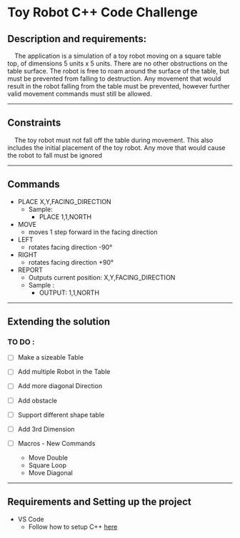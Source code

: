 ﻿# Toy Robot C++ Code Challenge

## Description and requirements:
&nbsp;&nbsp;&nbsp; The application is a simulation of a toy robot moving on a square table top, of dimensions 5 units x 5 units. There are no other obstructions on the table surface. The robot is free to roam around the surface of the table, but must be prevented from falling to destruction. Any movement that would result in the robot falling from the table must be prevented, however further valid movement commands must still be allowed.

---
## Constraints
&nbsp;&nbsp;&nbsp; The toy robot must not fall off the table during movement. This also includes the initial placement of the toy robot. Any
move that would cause the robot to fall must be ignored

---
## Commands

* PLACE X,Y,FACING_DIRECTION
    * Sample: 
      * PLACE 1,1,NORTH
* MOVE 
    * moves 1 step forward in the facing direction
* LEFT 
    * rotates facing direction -90°  
* RIGHT
    * rotates facing direction +90°  
* REPORT
    * Outputs current position: X,Y,FACING_DIRECTION
    * Sample : 
      * OUTPUT: 1,1,NORTH
---
## Extending the solution
### TO DO : 
- [ ] Make a sizeable Table
- [ ] Add multiple Robot in the Table
- [ ] Add more diagonal Direction
- [ ] Add obstacle
- [ ] Support different shape table
- [ ] Add 3rd Dimension
- [ ] Macros - New Commands 
  
  * Move Double
  * Square Loop
  * Move Diagonal

---
## Requirements and Setting up the project
* VS Code 
  *  Follow how to setup C++ [here](https://code.visualstudio.com/docs/languages/cpp)
